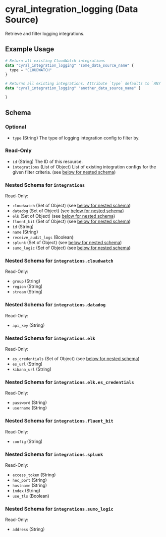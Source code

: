 # cyral_integration_logging (Data Source)

Retrieve and filter logging integrations.

## Example Usage

```terraform
# Return all existing CloudWatch integrations
data "cyral_integration_logging" "some_data_source_name" {
  type = "CLOUDWATCH"
}

# Returns all existing integrations. Attribute `type` defaults to `ANY` if not set.
data "cyral_integration_logging" "another_data_source_name" {

}
```

<!-- schema generated by tfplugindocs -->

## Schema

### Optional

- `type` (String) The type of logging integration config to filter by.

### Read-Only

- `id` (String) The ID of this resource.
- `integrations` (List of Object) List of existing integration configs for the given filter criteria. (see [below for nested schema](#nestedatt--integrations))

<a id="nestedatt--integrations"></a>

### Nested Schema for `integrations`

Read-Only:

- `cloudwatch` (Set of Object) (see [below for nested schema](#nestedobjatt--integrations--cloudwatch))
- `datadog` (Set of Object) (see [below for nested schema](#nestedobjatt--integrations--datadog))
- `elk` (Set of Object) (see [below for nested schema](#nestedobjatt--integrations--elk))
- `fluent_bit` (Set of Object) (see [below for nested schema](#nestedobjatt--integrations--fluent_bit))
- `id` (String)
- `name` (String)
- `receive_audit_logs` (Boolean)
- `splunk` (Set of Object) (see [below for nested schema](#nestedobjatt--integrations--splunk))
- `sumo_logic` (Set of Object) (see [below for nested schema](#nestedobjatt--integrations--sumo_logic))

<a id="nestedobjatt--integrations--cloudwatch"></a>

### Nested Schema for `integrations.cloudwatch`

Read-Only:

- `group` (String)
- `region` (String)
- `stream` (String)

<a id="nestedobjatt--integrations--datadog"></a>

### Nested Schema for `integrations.datadog`

Read-Only:

- `api_key` (String)

<a id="nestedobjatt--integrations--elk"></a>

### Nested Schema for `integrations.elk`

Read-Only:

- `es_credentials` (Set of Object) (see [below for nested schema](#nestedobjatt--integrations--elk--es_credentials))
- `es_url` (String)
- `kibana_url` (String)

<a id="nestedobjatt--integrations--elk--es_credentials"></a>

### Nested Schema for `integrations.elk.es_credentials`

Read-Only:

- `password` (String)
- `username` (String)

<a id="nestedobjatt--integrations--fluent_bit"></a>

### Nested Schema for `integrations.fluent_bit`

Read-Only:

- `config` (String)

<a id="nestedobjatt--integrations--splunk"></a>

### Nested Schema for `integrations.splunk`

Read-Only:

- `access_token` (String)
- `hec_port` (String)
- `hostname` (String)
- `index` (String)
- `use_tls` (Boolean)

<a id="nestedobjatt--integrations--sumo_logic"></a>

### Nested Schema for `integrations.sumo_logic`

Read-Only:

- `address` (String)
